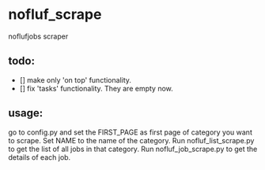 # nofluf_scrape
noflufjobs scraper

## todo: 
- [] make only 'on top' functionality.
- [] fix 'tasks' functionality. They are empty now.

## usage:
go to config.py and set the FIRST_PAGE as first page of category you want to scrape. Set NAME to the name of the category. Run nofluf_list_scrape.py to get the list of all jobs in that category. Run nofluf_job_scrape.py to get the details of each job.